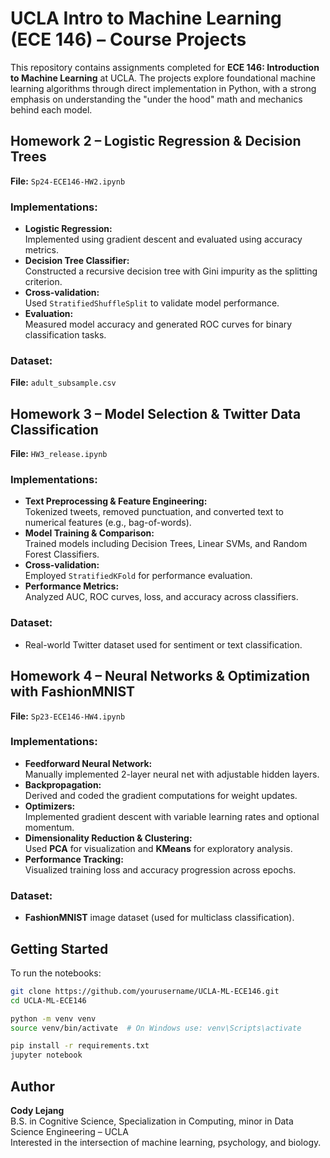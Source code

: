 
# UCLA Intro to Machine Learning (ECE 146) – Course Projects

This repository contains assignments completed for **ECE 146: Introduction to Machine Learning** at UCLA. The projects explore foundational machine learning algorithms through direct implementation in Python, with a strong emphasis on understanding the "under the hood" math and mechanics behind each model.

## Homework 2 – Logistic Regression & Decision Trees
**File:** `Sp24-ECE146-HW2.ipynb`

### Implementations:
- **Logistic Regression:**  
  Implemented using gradient descent and evaluated using accuracy metrics.
- **Decision Tree Classifier:**  
  Constructed a recursive decision tree with Gini impurity as the splitting criterion.
- **Cross-validation:**  
  Used `StratifiedShuffleSplit` to validate model performance.
- **Evaluation:**  
  Measured model accuracy and generated ROC curves for binary classification tasks.

### Dataset:
**File:** `adult_subsample.csv`

## Homework 3 – Model Selection & Twitter Data Classification
**File:** `HW3_release.ipynb`

### Implementations:
- **Text Preprocessing & Feature Engineering:**  
  Tokenized tweets, removed punctuation, and converted text to numerical features (e.g., bag-of-words).
- **Model Training & Comparison:**  
  Trained models including Decision Trees, Linear SVMs, and Random Forest Classifiers.
- **Cross-validation:**  
  Employed `StratifiedKFold` for performance evaluation.
- **Performance Metrics:**  
  Analyzed AUC, ROC curves, loss, and accuracy across classifiers.

### Dataset:
- Real-world Twitter dataset used for sentiment or text classification.

## Homework 4 – Neural Networks & Optimization with FashionMNIST
**File:** `Sp23-ECE146-HW4.ipynb`

### Implementations:
- **Feedforward Neural Network:**  
  Manually implemented 2-layer neural net with adjustable hidden layers.
- **Backpropagation:**  
  Derived and coded the gradient computations for weight updates.
- **Optimizers:**  
  Implemented gradient descent with variable learning rates and optional momentum.
- **Dimensionality Reduction & Clustering:**  
  Used **PCA** for visualization and **KMeans** for exploratory analysis.
- **Performance Tracking:**  
  Visualized training loss and accuracy progression across epochs.

### Dataset:
- **FashionMNIST** image dataset (used for multiclass classification).

## Getting Started

To run the notebooks:

```bash
git clone https://github.com/yourusername/UCLA-ML-ECE146.git
cd UCLA-ML-ECE146

python -m venv venv
source venv/bin/activate  # On Windows use: venv\Scripts\activate

pip install -r requirements.txt
jupyter notebook
```

## Author

**Cody Lejang**  
B.S. in Cognitive Science, Specialization in Computing, minor in Data Science Engineering – UCLA  
Interested in the intersection of machine learning, psychology, and biology.

